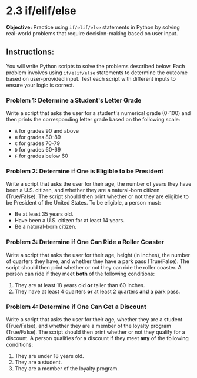# 2.3 if/elif/else

**Objective:** Practice using `if/elif/else` statements in Python by solving real-world problems that require decision-making based on user input.

## Instructions:

You will write Python scripts to solve the problems described below. Each problem involves using `if/elif/else` statements to determine the outcome based on user-provided input. Test each script with different inputs to ensure your logic is correct.

### Problem 1: Determine a Student's Letter Grade

Write a script that asks the user for a student's numerical grade (0-100) and then prints the corresponding letter grade based on the following scale:

- `A` for grades 90 and above
- `B` for grades 80-89
- `C` for grades 70-79
- `D` for grades 60-69
- `F` for grades below 60

### Problem 2: Determine if One is Eligible to be President

Write a script that asks the user for their age, the number of years they have been a U.S. citizen, and whether they are a natural-born citizen (True/False). The script should then print whether or not they are eligible to be President of the United States. To be eligible, a person must:

- Be at least 35 years old.
- Have been a U.S. citizen for at least 14 years.
- Be a natural-born citizen.

### Problem 3: Determine if One Can Ride a Roller Coaster

Write a script that asks the user for their age, height (in inches), the number of quarters they have, and whether they have a park pass (True/False). The script should then print whether or not they can ride the roller coaster. A person can ride if they meet **both** of the following conditions:

1. They are at least 18 years old **or** taller than 60 inches.
2. They have at least 4 quarters **or** at least 2 quarters **and** a park pass.

### Problem 4: Determine if One Can Get a Discount

Write a script that asks the user for their age, whether they are a student (True/False), and whether they are a member of the loyalty program (True/False). The script should then print whether or not they qualify for a discount. A person qualifies for a discount if they meet **any** of the following conditions:

1. They are under 18 years old.
2. They are a student.
3. They are a member of the loyalty program.

